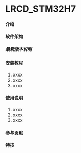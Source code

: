 # LRCD_STM32H7



#### 介绍


#### 软件架构
##### 最新版本说明


#### 安装教程

1.  xxxx
2.  xxxx
3.  xxxx

#### 使用说明

1.  xxxx
2.  xxxx
3.  xxxx

#### 参与贡献



#### 特技


